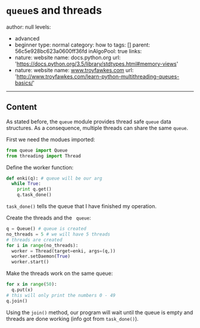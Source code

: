 # `queue`s and threads
author: null
levels:
  - advanced
  - beginner
type: normal
category: how to
tags: []
parent: 56c5e928bc623a0600ff36fd
inAlgoPool: true
links:
  - nature: website
    name: docs.python.org
    url: 'https://docs.python.org/3.5/library/stdtypes.html#memory-views'
  - nature: website
    name: www.troyfawkes.com
    url: 'http://www.troyfawkes.com/learn-python-multithreading-queues-basics/'

---
## Content

As stated before, the `queue` module provides thread safe `queue` data structures. As a consequence, multiple threads can share the same `queue`.

First we need the modues imported:
```python
from queue import Queue
from threading import Thread
```
Define the worker function:
```python
def enki(q): # queue will be our arg
  while True:
    print q.get()
    q.task_done()
```
`task_done()` tells the queue that I have finished my operation.

Create the threads and the ` queue`:
```python
q = Queue() # queue is created
no_threads = 5 # we will have 5 threads
# threads are created
for i in range(no_threads):
  worker = Thread(target=enki, args=(q,))
  worker.setDaemon(True)
  worker.start()
```

Make the threads work on the same queue:
```python
for x in range(50):
  q.put(x)
# this will only print the numbers 0 - 49
q.join()
```
Using the `join()` method, our program will wait until the queue is empty and threads are done working (info got from `task_done()`).